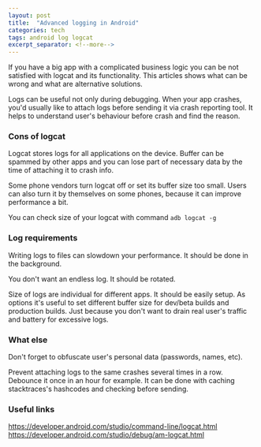 ```yaml
---
layout: post
title:  "Advanced logging in Android"
categories: tech
tags: android log logcat
excerpt_separator: <!--more-->
---
```


If you have a big app with a complicated business logic you can be not satisfied with logcat and its functionality. This articles shows what can be wrong and what are alternative solutions.

<!--more-->

Logs can be useful not only during debugging. When your app crashes, you'd usually like to attach logs before sending it via crash reporting tool. It helps to understand user's behaviour before crash and find the reason.

### Cons of logcat

Logcat stores logs for all applications on the device. Buffer can be spammed by other apps and you can lose part of necessary data by the time of attaching it to crash info.

Some phone vendors turn logcat off or set its buffer size too small. Users can also turn it by themselves on some phones, because it can improve performance a bit.

You can check size of your logcat with command
`adb logcat -g`

### Log requirements

Writing logs to files can slowdown your performance. It should be done in the background.

You don't want an endless log. It should be rotated.

Size of logs are individual for different apps. It should be easily setup.
As options it's useful to set different buffer size for dev/beta builds and production builds. Just because you don't want to drain real user's traffic and battery for excessive logs. 

### What else

Don't forget to obfuscate user's personal data (passwords, names, etc).

Prevent attaching logs to the same crashes several times in a row. Debounce it once in an hour for example.
It can be done with caching stacktraces's hashcodes and checking before sending.

### Useful links

https://developer.android.com/studio/command-line/logcat.html
https://developer.android.com/studio/debug/am-logcat.html
